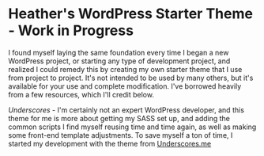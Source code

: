 # Heather's WordPress Starter Theme - Work in Progress

I found myself laying the same foundation every time I began a new WordPress project, or starting any type of development project, and realized I could remedy this by creating my own starter theme that I use from project to project. It's not intended to be used by many others, but it's available for your use and complete modification. I've borrowed heavily from a few resources, which I'll credit below.

*Underscores* - I'm certainly not an expert WordPress developer, and this theme for me is more about getting my SASS set up, and adding the common scripts I find myself reusing time and time again, as well as making some front-end template adjustments. To save myself a ton of time, I started my development with the theme from [Underscores.me](http://underscores.me/)
